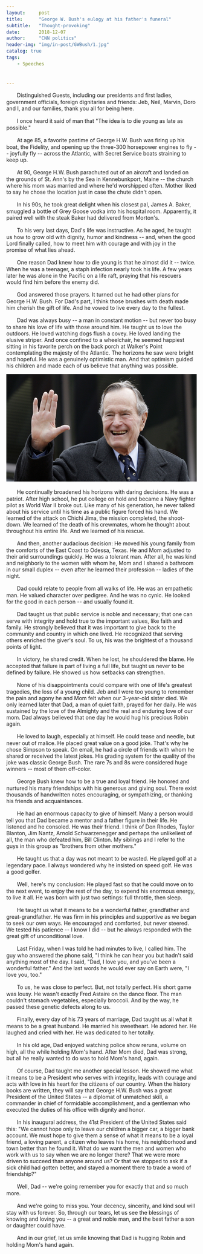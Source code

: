 ```yaml
---
layout:     post
title:      "George W. Bush's eulogy at his father's funeral"
subtitle:   "Thought-provoking"
date:       2018-12-07 
author:     "CNN politics"
header-img: "img/in-post/GWBush/1.jpg"
catalog: true
tags:
    - Speeches 
    

---
```

　　Distinguished Guests, including our presidents and first ladies, government officials, foreign dignitaries and friends: Jeb, Neil, Marvin, Doro and I, and our families, thank you all for being here.

　　I once heard it said of man that "The idea is to die young as late as possible."

　　At age 85, a favorite pastime of George H.W. Bush was firing up his boat, the Fidelity, and opening up the three-300 horsepower engines to fly -- joyfully fly -- across the Atlantic, with Secret Service boats straining to keep up.

　　At 90, George H.W. Bush parachuted out of an aircraft and landed on the grounds of St. Ann's by the Sea in Kennebunkport, Maine -- the church where his mom was married and where he'd worshipped often. Mother liked to say he chose the location just in case the chute didn't open.

　　In his 90s, he took great delight when his closest pal, James A. Baker, smuggled a bottle of Grey Goose vodka into his hospital room. Apparently, it paired well with the steak Baker had delivered from Morton's.

　　To his very last days, Dad's life was instructive. As he aged, he taught us how to grow old with dignity, humor and kindness -- and, when the good Lord finally called, how to meet him with courage and with joy in the promise of what lies ahead.

　　One reason Dad knew how to die young is that he almost did it -- twice. When he was a teenager, a staph infection nearly took his life. A few years later he was alone in the Pacific on a life raft, praying that his rescuers would find him before the enemy did.

　　God answered those prayers. It turned out he had other plans for George H.W. Bush. For Dad's part, I think those brushes with death made him cherish the gift of life. And he vowed to live every day to the fullest.

　　Dad was always busy -- a man in constant motion -- but never too busy to share his love of life with those around him. He taught us to love the outdoors. He loved watching dogs flush a covey. He loved landing the elusive striper. And once confined to a wheelchair, he seemed happiest sitting in his favorite perch on the back porch at Walker's Point contemplating the majesty of the Atlantic. The horizons he saw were bright and hopeful. He was a genuinely optimistic man. And that optimism guided his children and made each of us believe that anything was possible.

![img](../img/in-post/GWBush/2.jpg)

　　He continually broadened his horizons with daring decisions. He was a patriot. After high school, he put college on hold and became a Navy fighter pilot as World War II broke out. Like many of his generation, he never talked about his service until his time as a public figure forced his hand. We learned of the attack on Chichi Jima, the mission completed, the shoot-down. We learned of the death of his crewmates, whom he thought about throughout his entire life. And we learned of his rescue.

　　And then, another audacious decision: He moved his young family from the comforts of the East Coast to Odessa, Texas. He and Mom adjusted to their arid surroundings quickly. He was a tolerant man. After all, he was kind and neighborly to the women with whom he, Mom and I shared a bathroom in our small duplex -- even after he learned their profession -- ladies of the night.

　　Dad could relate to people from all walks of life. He was an empathetic man. He valued character over pedigree. And he was no cynic. He looked for the good in each person -- and usually found it.

　　Dad taught us that public service is noble and necessary; that one can serve with integrity and hold true to the important values, like faith and family. He strongly believed that it was important to give back to the community and country in which one lived. He recognized that serving others enriched the giver's soul. To us, his was the brightest of a thousand points of light.

　　In victory, he shared credit. When he lost, he shouldered the blame. He accepted that failure is part of living a full life, but taught us never to be defined by failure. He showed us how setbacks can strengthen.

　　None of his disappointments could compare with one of life's greatest tragedies, the loss of a young child. Jeb and I were too young to remember the pain and agony he and Mom felt when our 3-year-old sister died. We only learned later that Dad, a man of quiet faith, prayed for her daily. He was sustained by the love of the Almighty and the real and enduring love of our mom. Dad always believed that one day he would hug his precious Robin again.

　　He loved to laugh, especially at himself. He could tease and needle, but never out of malice. He placed great value on a good joke. That's why he chose Simpson to speak. On email, he had a circle of friends with whom he shared or received the latest jokes. His grading system for the quality of the joke was classic George Bush. The rare 7s and 8s were considered huge winners -- most of them off-color.

　　George Bush knew how to be a true and loyal friend. He honored and nurtured his many friendships with his generous and giving soul. There exist thousands of handwritten notes encouraging, or sympathizing, or thanking his friends and acquaintances.

　　He had an enormous capacity to give of himself. Many a person would tell you that Dad became a mentor and a father figure in their life. He listened and he consoled. He was their friend. I think of Don Rhodes, Taylor Blanton, Jim Nantz, Arnold Schwarzenegger and perhaps the unlikeliest of all, the man who defeated him, Bill Clinton. My siblings and I refer to the guys in this group as "brothers from other mothers."

　　He taught us that a day was not meant to be wasted. He played golf at a legendary pace. I always wondered why he insisted on speed golf. He was a good golfer.

　　Well, here's my conclusion: He played fast so that he could move on to the next event, to enjoy the rest of the day, to expend his enormous energy, to live it all. He was born with just two settings: full throttle, then sleep.

　　He taught us what it means to be a wonderful father, grandfather and great-grandfather. He was firm in his principles and supportive as we began to seek our own ways. He encouraged and comforted, but never steered. We tested his patience -- I know I did -- but he always responded with the great gift of unconditional love.

　　Last Friday, when I was told he had minutes to live, I called him. The guy who answered the phone said, "I think he can hear you but hadn't said anything most of the day. I said, "Dad, I love you, and you've been a wonderful father." And the last words he would ever say on Earth were, "I love you, too."

　　To us, he was close to perfect. But, not totally perfect. His short game was lousy. He wasn't exactly Fred Astaire on the dance floor. The man couldn't stomach vegetables, especially broccoli. And by the way, he passed these genetic defects along to us.

　　Finally, every day of his 73 years of marriage, Dad taught us all what it means to be a great husband. He married his sweetheart. He adored her. He laughed and cried with her. He was dedicated to her totally.

　　In his old age, Dad enjoyed watching police show reruns, volume on high, all the while holding Mom's hand. After Mom died, Dad was strong, but all he really wanted to do was to hold Mom's hand, again.

　　Of course, Dad taught me another special lesson. He showed me what it means to be a President who serves with integrity, leads with courage and acts with love in his heart for the citizens of our country. When the history books are written, they will say that George H.W. Bush was a great President of the United States -- a diplomat of unmatched skill, a commander in chief of formidable accomplishment, and a gentleman who executed the duties of his office with dignity and honor.

　　In his inaugural address, the 41st President of the United States said this: "We cannot hope only to leave our children a bigger car, a bigger bank account. We must hope to give them a sense of what it means to be a loyal friend, a loving parent, a citizen who leaves his home, his neighborhood and town better than he found it. What do we want the men and women who work with us to say when we are no longer there? That we were more driven to succeed than anyone around us? Or that we stopped to ask if a sick child had gotten better, and stayed a moment there to trade a word of friendship?"

　　Well, Dad -- we're going remember you for exactly that and so much more.

　　And we're going to miss you. Your decency, sincerity, and kind soul will stay with us forever. So, through our tears, let us see the blessings of knowing and loving you -- a great and noble man, and the best father a son or daughter could have.

　　And in our grief, let us smile knowing that Dad is hugging Robin and holding Mom's hand again.

